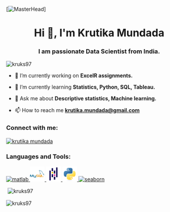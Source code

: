 
[![MasterHead](https://0901.static.prezi.com/preview/v2/6fdh6ajcit6hspavtvthz7l7h36jc3sachvcdoaizecfr3dnitcq_3_0.png)]
<h1 align="center">Hi 👋, I'm Krutika Mundada</h1>
<h3 align="center">I am passionate Data Scientist from India.</h3>

<p align="left"> <img src="https://komarev.com/ghpvc/?username=kruks97&label=Profile%20views&color=0e75b6&style=flat" alt="kruks97" /> </p>



- 🔭 I’m currently working on **ExcelR assignments.**

- 🌱 I’m currently learning **Statistics, Python, SQL, Tableau.**

- 💬 Ask me about **Descriptive statistics, Machine learning.**

- 📫 How to reach me **krutika.mundada@gmail.com**

<h3 align="left">Connect with me:</h3>
<p align="left">
<a href="https://kaggle.com/krutika mundada" target="blank"><img align="center" src="https://raw.githubusercontent.com/rahuldkjain/github-profile-readme-generator/master/src/images/icons/Social/kaggle.svg" alt="krutika mundada" height="30" width="40" /></a>
</p>

<h3 align="left">Languages and Tools:</h3>
<p align="left"> <a href="https://www.mathworks.com/" target="_blank" rel="noreferrer"> <img src="https://upload.wikimedia.org/wikipedia/commons/2/21/Matlab_Logo.png" alt="matlab" width="40" height="40"/> </a> <a href="https://www.mysql.com/" target="_blank" rel="noreferrer"> <img src="https://raw.githubusercontent.com/devicons/devicon/master/icons/mysql/mysql-original-wordmark.svg" alt="mysql" width="40" height="40"/> </a> <a href="https://pandas.pydata.org/" target="_blank" rel="noreferrer"> <img src="https://raw.githubusercontent.com/devicons/devicon/2ae2a900d2f041da66e950e4d48052658d850630/icons/pandas/pandas-original.svg" alt="pandas" width="40" height="40"/> </a> <a href="https://www.python.org" target="_blank" rel="noreferrer"> <img src="https://raw.githubusercontent.com/devicons/devicon/master/icons/python/python-original.svg" alt="python" width="40" height="40"/> </a> <a href="https://seaborn.pydata.org/" target="_blank" rel="noreferrer"> <img src="https://seaborn.pydata.org/_images/logo-mark-lightbg.svg" alt="seaborn" width="40" height="40"/> </a> </p>

<p>&nbsp;<img align="center" src="https://github-readme-stats.vercel.app/api?username=kruks97&show_icons=true&locale=en" alt="kruks97" /></p>

<p><img align="center" src="https://github-readme-streak-stats.herokuapp.com/?user=kruks97&" alt="kruks97" /></p>

